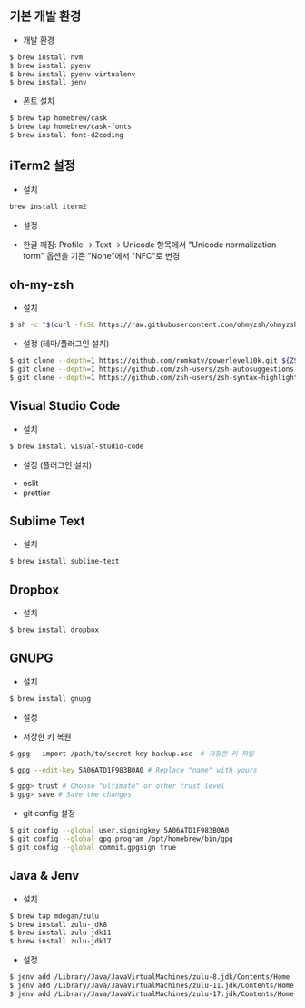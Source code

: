 ## 기본 개발 환경

* 개발 환경
```bash
$ brew install nvm
$ brew install pyenv
$ brew install pyenv-virtualenv
$ brew install jenv
```

* 폰트 설치
```bash
$ brew tap homebrew/cask
$ brew tap homebrew/cask-fonts
$ brew install font-d2coding
```


## iTerm2 설정

* 설치
```bash
brew install iterm2
```

* 설정
- 한글 깨짐: Profile -> Text -> Unicode 항목에서 "Unicode normalization form" 옵션을 기존 "None"에서 "NFC"로 변경



## oh-my-zsh

* 설치
```bash
$ sh -c "$(curl -fsSL https://raw.githubusercontent.com/ohmyzsh/ohmyzsh/master/tools/install.sh)"
```

* 설정 (테마/플러그인 설치)
```bash
$ git clone --depth=1 https://github.com/romkatv/powerlevel10k.git ${ZSH_CUSTOM:-$HOME/.oh-my-zsh/custom}/themes/powerlevel10k
$ git clone --depth=1 https://github.com/zsh-users/zsh-autosuggestions ${ZSH_CUSTOM:-$HOME/.oh-my-zsh/custom}/plugins/zsh-autosuggestions 
$ git clone --depth=1 https://github.com/zsh-users/zsh-syntax-highlighting.git ${ZSH_CUSTOM:-$HOME/.oh-my-zsh/custom}/plugins/zsh-syntax-highlighting 
```


## Visual Studio Code

* 설치
```bash
$ brew install visual-studio-code
```

* 설정 (플러그인 설치)
- eslit
- prettier


## Sublime Text

* 설치
```bash
$ brew install subline-text
```

## Dropbox

* 설치
```bash
$ brew install dropbox
```


## GNUPG

* 설치
```bash
$ brew install gnupg
```

* 설정

- 저장한 키 복원 
```bash
$ gpg —-import /path/to/secret-key-backup.asc  # 저장한 키 파일 

$ gpg --edit-key 5A06ATD1F983B0A0 # Replace "name" with yours

$ gpg> trust # Choose "ultimate" or other trust level
$ gpg> save # Save the changes
```

- git config 설정
```bash
$ git config --global user.signingkey 5A06ATD1F983B0A0
$ git config --global gpg.program /opt/homebrew/bin/gpg
$ git config --global commit.gpgsign true
```


## Java & Jenv

* 설치
```bash
$ brew tap mdogan/zulu
$ brew install zulu-jdk8
$ brew install zulu-jdk11
$ brew install zulu-jdk17
```

* 설정
```bash
$ jenv add /Library/Java/JavaVirtualMachines/zulu-8.jdk/Contents/Home
$ jenv add /Library/Java/JavaVirtualMachines/zulu-11.jdk/Contents/Home
$ jenv add /Library/Java/JavaVirtualMachines/zulu-17.jdk/Contents/Home
```
